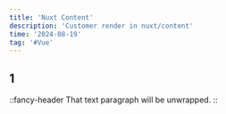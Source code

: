 ```yaml
---
title: 'Nuxt Content'
description: 'Customer render in nuxt/content'
time: '2024-08-19'
tag: '#Vue'
---
```


## 1

::fancy-header
That text paragraph will be unwrapped.
::
